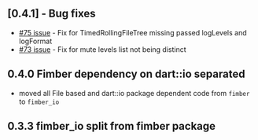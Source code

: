 ## [0.4.1] - Bug fixes

- [\#75 issue](https://github.com/magillus/flutter-fimber/issues/75) - Fix for TimedRollingFileTree missing passed logLevels and logFormat
- [\#73 issue](https://github.com/magillus/flutter-fimber/issues/73) - Fix for mute levels list not being distinct

## 0.4.0 Fimber dependency on dart::io separated

- moved all File based and dart::io package dependent code from `fimber` to `fimber_io`

## 0.3.3 fimber_io split from fimber package


